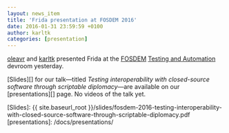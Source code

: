 ```yaml
---
layout: news_item
title: 'Frida presentation at FOSDEM 2016'
date: 2016-01-31 23:59:59 +0100
author: karltk
categories: [presentation]
---
```


[oleavr][] and [karltk][] presented Frida at the [FOSDEM][] [Testing and
Automation][] devroom yesterday.

[Slides][] for our talk&mdash;titled *Testing interoperability with
closed-source software through scriptable diplomacy*&mdash;are available
on our [presentations][] page. No videos of the talk yet.

[oleavr]: https://github.com/oleavr
[karltk]: https://github.com/karltk
[FOSDEM]: https://fosdem.org/2016
[Testing and Automation]: https://fosdem.org/2016/schedule/track/testing_and_automation/
[Slides]: {{ site.baseurl_root }}/slides/fosdem-2016-testing-interoperability-with-closed-source-software-through-scriptable-diplomacy.pdf
[presentations]: /docs/presentations/
